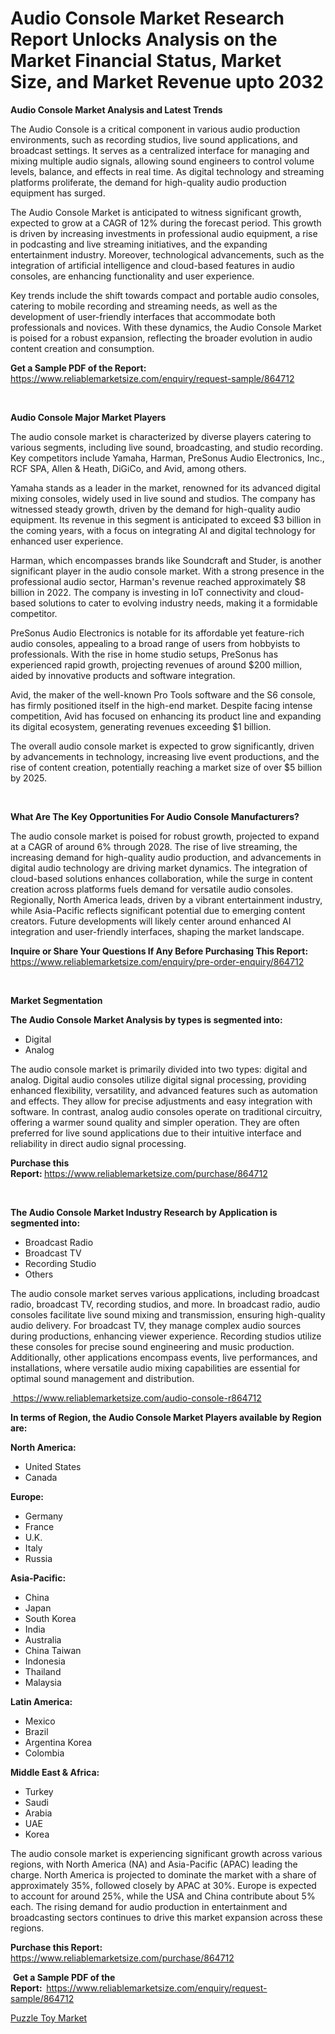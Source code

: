 <p><h1>Audio Console Market Research Report Unlocks Analysis on the Market Financial Status, Market Size, and Market Revenue upto 2032</h1></p><p><strong>Audio Console Market Analysis and Latest Trends</strong></p>
<p><p>The Audio Console is a critical component in various audio production environments, such as recording studios, live sound applications, and broadcast settings. It serves as a centralized interface for managing and mixing multiple audio signals, allowing sound engineers to control volume levels, balance, and effects in real time. As digital technology and streaming platforms proliferate, the demand for high-quality audio production equipment has surged.</p><p>The Audio Console Market is anticipated to witness significant growth, expected to grow at a CAGR of 12% during the forecast period. This growth is driven by increasing investments in professional audio equipment, a rise in podcasting and live streaming initiatives, and the expanding entertainment industry. Moreover, technological advancements, such as the integration of artificial intelligence and cloud-based features in audio consoles, are enhancing functionality and user experience. </p><p>Key trends include the shift towards compact and portable audio consoles, catering to mobile recording and streaming needs, as well as the development of user-friendly interfaces that accommodate both professionals and novices. With these dynamics, the Audio Console Market is poised for a robust expansion, reflecting the broader evolution in audio content creation and consumption.</p></p>
<p><strong>Get a Sample PDF of the Report:&nbsp;</strong> <a href="https://www.reliablemarketsize.com/enquiry/request-sample/864712?utm_campaign=3192&utm_medium=2&utm_source=Github&utm_content=ia&utm_term=04042025&utm_id=audio-console">https://www.reliablemarketsize.com/enquiry/request-sample/864712</a></p>
<p>&nbsp;</p>
<p><strong>Audio Console Major Market Players</strong></p>
<p><p>The audio console market is characterized by diverse players catering to various segments, including live sound, broadcasting, and studio recording. Key competitors include Yamaha, Harman, PreSonus Audio Electronics, Inc., RCF SPA, Allen & Heath, DiGiCo, and Avid, among others.</p><p>Yamaha stands as a leader in the market, renowned for its advanced digital mixing consoles, widely used in live sound and studios. The company has witnessed steady growth, driven by the demand for high-quality audio equipment. Its revenue in this segment is anticipated to exceed $3 billion in the coming years, with a focus on integrating AI and digital technology for enhanced user experience.</p><p>Harman, which encompasses brands like Soundcraft and Studer, is another significant player in the audio console market. With a strong presence in the professional audio sector, Harman's revenue reached approximately $8 billion in 2022. The company is investing in IoT connectivity and cloud-based solutions to cater to evolving industry needs, making it a formidable competitor.</p><p>PreSonus Audio Electronics is notable for its affordable yet feature-rich audio consoles, appealing to a broad range of users from hobbyists to professionals. With the rise in home studio setups, PreSonus has experienced rapid growth, projecting revenues of around $200 million, aided by innovative products and software integration.</p><p>Avid, the maker of the well-known Pro Tools software and the S6 console, has firmly positioned itself in the high-end market. Despite facing intense competition, Avid has focused on enhancing its product line and expanding its digital ecosystem, generating revenues exceeding $1 billion.</p><p>The overall audio console market is expected to grow significantly, driven by advancements in technology, increasing live event productions, and the rise of content creation, potentially reaching a market size of over $5 billion by 2025.</p></p>
<p>&nbsp;</p>
<p><strong>What Are The Key Opportunities For Audio Console Manufacturers?</strong></p>
<p><p>The audio console market is poised for robust growth, projected to expand at a CAGR of around 6% through 2028. The rise of live streaming, the increasing demand for high-quality audio production, and advancements in digital audio technology are driving market dynamics. The integration of cloud-based solutions enhances collaboration, while the surge in content creation across platforms fuels demand for versatile audio consoles. Regionally, North America leads, driven by a vibrant entertainment industry, while Asia-Pacific reflects significant potential due to emerging content creators. Future developments will likely center around enhanced AI integration and user-friendly interfaces, shaping the market landscape.</p></p>
<p><strong>Inquire or Share Your Questions If Any Before Purchasing This Report:</strong> <a href="https://www.reliablemarketsize.com/enquiry/pre-order-enquiry/864712?utm_campaign=3192&utm_medium=2&utm_source=Github&utm_content=ia&utm_term=04042025&utm_id=audio-console">https://www.reliablemarketsize.com/enquiry/pre-order-enquiry/864712</a></p>
<p>&nbsp;</p>
<p><strong>Market Segmentation</strong></p>
<p><strong>The Audio Console Market Analysis by types is segmented into:</strong></p>
<p><ul><li>Digital</li><li>Analog</li></ul></p>
<p><p>The audio console market is primarily divided into two types: digital and analog. Digital audio consoles utilize digital signal processing, providing enhanced flexibility, versatility, and advanced features such as automation and effects. They allow for precise adjustments and easy integration with software. In contrast, analog audio consoles operate on traditional circuitry, offering a warmer sound quality and simpler operation. They are often preferred for live sound applications due to their intuitive interface and reliability in direct audio signal processing.</p></p>
<p><strong>Purchase this Report:&nbsp;</strong><a href="https://www.reliablemarketsize.com/purchase/864712?utm_campaign=3192&utm_medium=2&utm_source=Github&utm_content=ia&utm_term=04042025&utm_id=audio-console">https://www.reliablemarketsize.com/purchase/864712</a></p>
<p>&nbsp;</p>
<p><strong>The Audio Console Market Industry Research by Application is segmented into:</strong></p>
<p><ul><li>Broadcast Radio</li><li>Broadcast TV</li><li>Recording Studio</li><li>Others</li></ul></p>
<p><p>The audio console market serves various applications, including broadcast radio, broadcast TV, recording studios, and more. In broadcast radio, audio consoles facilitate live sound mixing and transmission, ensuring high-quality audio delivery. For broadcast TV, they manage complex audio sources during productions, enhancing viewer experience. Recording studios utilize these consoles for precise sound engineering and music production. Additionally, other applications encompass events, live performances, and installations, where versatile audio mixing capabilities are essential for optimal sound management and distribution.</p></p>
<p><a href="https://www.reliablemarketsize.com/audio-console-r864712?utm_campaign=3192&utm_medium=2&utm_source=Github&utm_content=ia&utm_term=04042025&utm_id=audio-console">&nbsp;https://www.reliablemarketsize.com/audio-console-r864712</a></p>
<p><strong>In terms of Region, the Audio Console Market Players available by Region are:</strong></p>
<p>
    <p> <strong> North America: </strong>
        <ul>
            <li>United States</li>
            <li>Canada</li>
        </ul>
        </p> 
    <p> <strong> Europe: </strong>
        <ul>
            <li>Germany</li>
            <li>France</li>
            <li>U.K.</li>
            <li>Italy</li>
            <li>Russia</li>
        </ul>
        </p> 
    <p> <strong> Asia-Pacific: </strong>
        <ul>
            <li>China</li>
            <li>Japan</li>
            <li>South Korea</li>
            <li>India</li>
            <li>Australia</li>
            <li>China Taiwan</li>
            <li>Indonesia</li>
            <li>Thailand</li>
            <li>Malaysia</li>
        </ul>
        </p> 
    <p> <strong> Latin America: </strong>
        <ul>
            <li>Mexico</li>
            <li>Brazil</li>
            <li>Argentina Korea</li>
            <li>Colombia</li>
        </ul>
        </p> 
    <p> <strong> Middle East & Africa: </strong>
        <ul>
            <li>Turkey</li>
            <li>Saudi</li>
            <li>Arabia</li>
            <li>UAE</li>
            <li>Korea</li>
        </ul>
    </p>
    </p>
<p><p>The audio console market is experiencing significant growth across various regions, with North America (NA) and Asia-Pacific (APAC) leading the charge. North America is projected to dominate the market with a share of approximately 35%, followed closely by APAC at 30%. Europe is expected to account for around 25%, while the USA and China contribute about 5% each. The rising demand for audio production in entertainment and broadcasting sectors continues to drive this market expansion across these regions.</p></p>
<p><strong>Purchase this Report: </strong><a href="https://www.reliablemarketsize.com/purchase/864712?utm_campaign=3192&utm_medium=2&utm_source=Github&utm_content=ia&utm_term=04042025&utm_id=audio-console">https://www.reliablemarketsize.com/purchase/864712</a></p>
<p>&nbsp;<strong>Get a Sample PDF of the Report:&nbsp;&nbsp;</strong><a href="https://www.reliablemarketsize.com/enquiry/request-sample/864712?utm_campaign=3192&utm_medium=2&utm_source=Github&utm_content=ia&utm_term=04042025&utm_id=audio-console">https://www.reliablemarketsize.com/enquiry/request-sample/864712</a></p>
<p><strong></strong></p>
<p><p><a href="https://github.com/azorrotutus/Market-Research-Report-List-1/blob/main/puzzle-toy-market.md?utm_campaign=3192&utm_medium=2&utm_source=Github&utm_content=ia&utm_term=04042025&utm_id=audio-console">Puzzle Toy Market</a></p></p>